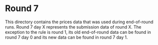 # Round 7

This directory contains the prices data that was used during end-of-round runs. Round 7 day X represents the submission data of round X. The exception to the rule is round 1, its old end-of-round data can be found in round 7 day 0 and its new data can be found in round 7 day 1.
